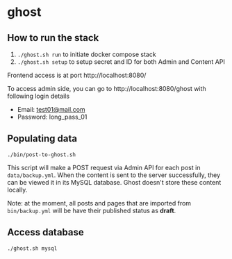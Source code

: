# ghost

## How to run the stack
1. `./ghost.sh run` to initiate docker compose stack
2. `./ghost.sh setup` to setup secret and ID for both Admin and Content API

Frontend access is at port http://localhost:8080/

To access admin side, you can go to http://localhost:8080/ghost with following login details
- Email: test01@mail.com
- Password: long_pass_01

## Populating data
`./bin/post-to-ghost.sh`

This script will make a POST request via Admin API for each post in `data/backup.yml`. When the content is sent to the server successfully, they can be viewed it in its MySQL database. Ghost doesn't store these content locally. 

Note: at the moment, all posts and pages that are imported from `bin/backup.yml` will be have their published status as  **draft**. 

## Access database
`./ghost.sh mysql`

